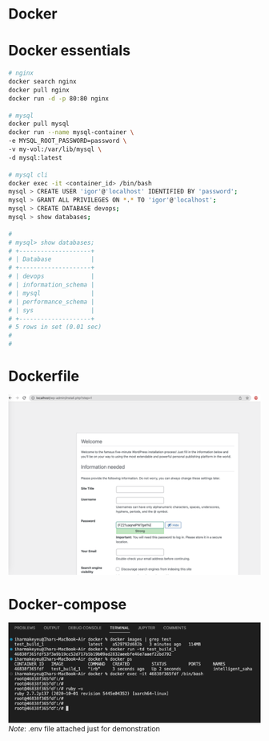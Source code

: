 # Docker

# Docker essentials
```bash
# nginx
docker search nginx
docker pull nginx
docker run -d -p 80:80 nginx

# mysql
docker pull mysql
docker run --name mysql-container \
-e MYSQL_ROOT_PASSWORD=password \
-v my-vol:/var/lib/mysql \
-d mysql:latest

# mysql cli
docker exec -it <container_id> /bin/bash
mysql > CREATE USER 'igor'@'localhost' IDENTIFIED BY 'password';
mysql > GRANT ALL PRIVILEGES ON *.* TO 'igor'@'localhost';
mysql > CREATE DATABASE devops;
mysql > show databases;

#
# mysql> show databases;
# +--------------------+
# | Database           |
# +--------------------+
# | devops             |
# | information_schema |
# | mysql              |
# | performance_schema |
# | sys                |
# +--------------------+
# 5 rows in set (0.01 sec)
#
#
```

# Dockerfile
![wordpress.png](images/wordpress.png)


# Docker-compose
![wordpress.png](images/ruby.png)
_Note_: .env file attached just for demonstration 
